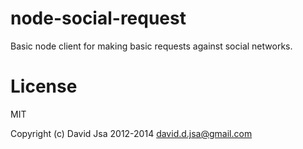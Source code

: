 node-social-request
===================

Basic node client for making basic requests against social networks.

License
===================
MIT

Copyright (c) David Jsa 2012-2014 <david.d.jsa@gmail.com>
